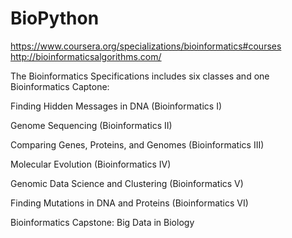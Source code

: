 # BioPython

https://www.coursera.org/specializations/bioinformatics#courses
http://bioinformaticsalgorithms.com/

The Bioinformatics Specifications includes six classes and one Bioinformatics Captone:

Finding Hidden Messages in DNA (Bioinformatics I)

Genome Sequencing (Bioinformatics II)

Comparing Genes, Proteins, and Genomes (Bioinformatics III)

Molecular Evolution (Bioinformatics IV)

Genomic Data Science and Clustering (Bioinformatics V)

Finding Mutations in DNA and Proteins (Bioinformatics VI)

Bioinformatics Capstone: Big Data in Biology
